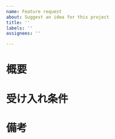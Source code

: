 ```yaml
---
name: Feature request
about: Suggest an idea for this project
title: ''
labels: ''
assignees: ''

---
```


# 概要

# 受け入れ条件

# 備考
